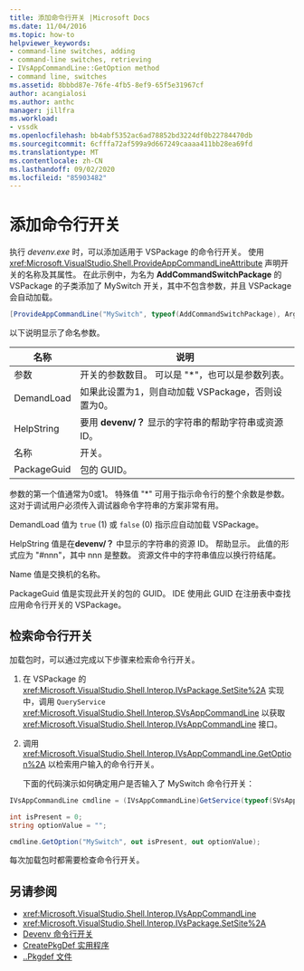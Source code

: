 ```yaml
---
title: 添加命令行开关 |Microsoft Docs
ms.date: 11/04/2016
ms.topic: how-to
helpviewer_keywords:
- command-line switches, adding
- command-line switches, retrieving
- IVsAppCommandLine::GetOption method
- command line, switches
ms.assetid: 8bbbd87e-76fe-4fb5-8ef9-65f5e31967cf
author: acangialosi
ms.author: anthc
manager: jillfra
ms.workload:
- vssdk
ms.openlocfilehash: bb4abf5352ac6ad78852bd3224df0b22784470db
ms.sourcegitcommit: 6cfffa72af599a9d667249caaaa411bb28ea69fd
ms.translationtype: MT
ms.contentlocale: zh-CN
ms.lasthandoff: 09/02/2020
ms.locfileid: "85903482"
---
```

# <a name="add-command-line-switches"></a>添加命令行开关
执行 *devenv.exe* 时，可以添加适用于 VSPackage 的命令行开关。 使用 <xref:Microsoft.VisualStudio.Shell.ProvideAppCommandLineAttribute> 声明开关的名称及其属性。 在此示例中，为名为 **AddCommandSwitchPackage** 的 VSPackage 的子类添加了 MySwitch 开关，其中不包含参数，并且 VSPackage 会自动加载。

```csharp
[ProvideAppCommandLine("MySwitch", typeof(AddCommandSwitchPackage), Arguments = "0", DemandLoad = 1)]
```

 以下说明显示了命名参数。

|名称|说明|
|-|-|
| 参数 | 开关的参数数目。 可以是 "*"，也可以是参数列表。 |
| DemandLoad | 如果此设置为1，则自动加载 VSPackage，否则设置为0。 |
| HelpString | 要用 **devenv/？** 显示的字符串的帮助字符串或资源 ID。 |
| 名称 | 开关。 |
| PackageGuid | 包的 GUID。 |

 参数的第一个值通常为0或1。 特殊值 "*" 可用于指示命令行的整个余数是参数。 这对于调试用户必须传入调试器命令字符串的方案非常有用。

 DemandLoad 值为 `true` (1) 或 `false` (0) 指示应自动加载 VSPackage。

 HelpString 值是在**devenv/？** 中显示的字符串的资源 ID。 帮助显示。 此值的形式应为 "#nnn"，其中 nnn 是整数。 资源文件中的字符串值应以换行符结尾。

 Name 值是交换机的名称。

 PackageGuid 值是实现此开关的包的 GUID。 IDE 使用此 GUID 在注册表中查找应用命令行开关的 VSPackage。

## <a name="retrieve-command-line-switches"></a>检索命令行开关
 加载包时，可以通过完成以下步骤来检索命令行开关。

1. 在 VSPackage 的 <xref:Microsoft.VisualStudio.Shell.Interop.IVsPackage.SetSite%2A> 实现中，调用 `QueryService` <xref:Microsoft.VisualStudio.Shell.Interop.SVsAppCommandLine> 以获取 <xref:Microsoft.VisualStudio.Shell.Interop.IVsAppCommandLine> 接口。

2. 调用 <xref:Microsoft.VisualStudio.Shell.Interop.IVsAppCommandLine.GetOption%2A> 以检索用户输入的命令行开关。

   下面的代码演示如何确定用户是否输入了 MySwitch 命令行开关：

```csharp
IVsAppCommandLine cmdline = (IVsAppCommandLine)GetService(typeof(SVsAppCommandLine));

int isPresent = 0;
string optionValue = "";

cmdline.GetOption("MySwitch", out isPresent, out optionValue);
```

 每次加载包时都需要检查命令行开关。

## <a name="see-also"></a>另请参阅
- <xref:Microsoft.VisualStudio.Shell.Interop.IVsAppCommandLine>
- <xref:Microsoft.VisualStudio.Shell.Interop.IVsPackage.SetSite%2A>
- [Devenv 命令行开关](../ide/reference/devenv-command-line-switches.md)
- [CreatePkgDef 实用程序](../extensibility/internals/createpkgdef-utility.md)
- [..Pkgdef 文件](https://devblogs.microsoft.com/visualstudio/whats-a-pkgdef-and-why/)
